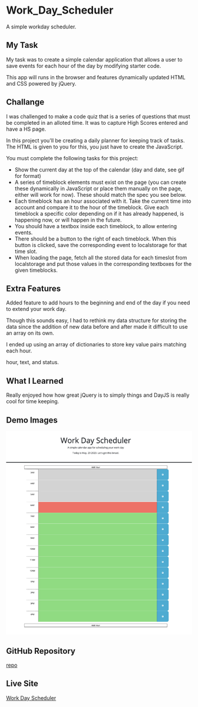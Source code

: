 # Work_Day_Scheduler

A simple workday scheduler.

## My Task

My task was to create a simple calendar application that allows a user to save events for each hour of the day by modifying starter code. 

This app will runs in the browser and features dynamically updated HTML and CSS powered by jQuery.

## Challange

I was challenged to make a code quiz that is a series of questions that must be completed in an alloted time. It was to capture High Scores entered and have a HS page.

In this project you'll be creating a daily planner for keeping track of tasks. The HTML is given to you for this, you just have to create the JavaScript.

You must complete the following tasks for this project:

* Show the current day at the top of the calendar (day and date, see gif for format)
* A series of timeblock elements must exist on the page (you can create these dynamically in JavaScript or place them manually on the page, either will work for now). These should match the spec you see below.
* Each timeblock has an hour associated with it. Take the current time into account and compare it to the hour of the timeblock. Give each timeblock a specific color depending on if it has already happened, is happening now, or will happen in the future.
* You should have a textbox inside each timeblock, to allow entering events.
* There should be a button to the right of each timeblock. When this button is clicked, save the corresponding event to localstorage for that time slot.
* When loading the page, fetch all the stored data for each timeslot from localstorage and put those values in the corresponding textboxes for the given timeblocks.

## Extra Features

Added feature to add hours to the beginning and end of the day if you need to extend your work day.

Though this sounds easy, I had to rethink my data structure for storing the data since the addition of new data before and after made it difficult to use an array on its own. 

I ended up using an array of dictionaries to store key value pairs matching each hour. 

hour, text, and status.


## What I Learned

Really enjoyed how how great jQuery is to simply things and DayJS is really cool for time keeping. 

## Demo Images

![demo](./assets/Screenshot%202023-05-29%20at%206.50.33%20AM.png)



## GitHub Repository

[repo](https://github.com/1willcobb/Work_Day_Scheduler)

## Live Site

[Work Day Scheduler](https://1willcobb.github.io/Work_Day_Scheduler/)